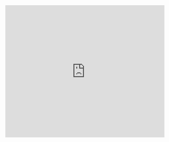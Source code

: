 <iframe src="https://www.youtube.com/embed/UYVcY9EJcRs?wmode=transparent" allowfullscreen frameborder="0" height="417" width="500"></iframe>

